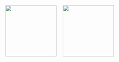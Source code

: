 <div style="display: flex; gap: 20px;">
  <img src="https://github-readme-stats.vercel.app/api?username=kyo1941&count_private=true&show_icons=true" height="160px" />
  <img src="https://github-readme-stats.vercel.app/api/top-langs/?username=kyo1941&layout=compact&count_private=false&show_icons=true&show_icons=true" height="160px" />
</div>

